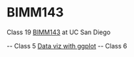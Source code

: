 # BIMM143
Class 19 [BIMM143](https://bioboot.github.io/bimm143_F24/schedule/#19) at UC San Diego

-- Class 5 [Data viz with ggplot](class05)
-- Class 6 
